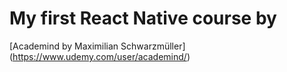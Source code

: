 # My first React Native course by 
[Academind by Maximilian Schwarzmüller] (https://www.udemy.com/user/academind/)